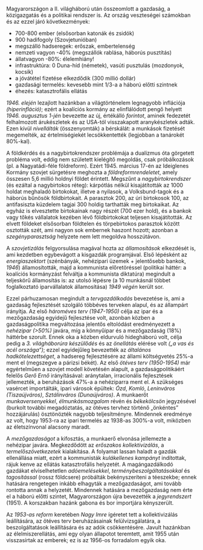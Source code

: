 Magyarországon a II. világháború után összeomlott a gazdaság, a közigazgatás és a politikai rendszer is. Az ország veszteségei számokban és az ezzel járó következmények:

 - 700-800 ember (elsősorban katonák és zsidók)
 - 900 hadifogoly (Szovjetunióban)
 - megszálló hadseregek: erőszak, embertelenség
 - nemzeti vagyon -40% (megszállók rablása, háborús pusztítás)
 - állatvagyon -80%: élelemhiány!
 - infrastruktúra: 0 Duna-híd (németek), vasúti pusztulás (mozdonyok, kocsik)
 - a jóvátétel fizetése elkezdődik (300 millió dollár)
 - gazdasági termelés: kevesebb mint 1/3-a a háború előtti szintnek
 - éhezés: katasztrofális ellátás

*1946. elején* lezajlott hazánkban a világtörténelem legnagyobb inflációja *(hiperinfláció)*; ezért a koalíciós kormány az elinflálódott pengő helyett *1946. augusztus 1-jén* bevezette az új, értékálló *forintot*, aminek fedezetét felhalmozott árukészletek és az USA-tól visszakapott aranykészletek adták. Ezen kívül *nivellálták* (összenyomták) a bérskálát: a munkások fizetését megemelték, az értelmiségiekét lecsökkentették (legjobban a tanárokét 80%-kal).

A földkérdés és a nagybirtokrendszer problémája a dualizmus óta görgetett probléma volt, eddig nem született kielégítő megoldás, csak próbálkozások (pl. a Nagyatádi-féle földreform). Ezért 1945. március 17-én az Ideiglenes Kormány szovjet sürgetésre meghozta a *földreformrendeletet*, amely összesen 5,6 millió holdnyi földet érintett. Megszűnt a *nagybirtokrendszer* (és ezáltal a nagybirtokos réteg): kárpótlás nélkül kisajátították az 1000 holdat meghaladó birtokokat, illetve a nyilasok, a Volksbund-tagok és a háborús bűnösök földbirtokait. A parasztok 200, az úri birtokosok 100, az antifasiszta küzdelem tagjai 300 holdig tarthatták meg birtokaikat. Az egyház is elvesztette birtokainak nagy részét (700 ezer hold), és a bankok vagy tőkés vállalatok kezében lévő földbirtokokat teljesen kisajátították. Az elvett földeket elsősorban földtelen és törpebirtokos parasztok között osztották szét, ami nagyon sok embernek haszont hozott; azonban a *szegényparasztság* helyzete nem lett megoldva hosszútávon.

A *szovjetizálás* felgyorsulása magával hozta az *államosítások* elkezdését is, ami kezdetben egybevágott a kisgazdák programjával. Első lépésként az *energiaszektort* (szénbányák, nehézipari üzemek + jelentősebb bankok, *1946*) államosították, majd a kommunista előretöréssel (politikai háttér: a koalíciós kormányzást felváltja a kommunista diktatúra) megindult a teljeskörű államosítás is: az utolsó lépésre (a 10 munkásnál többet foglalkoztató iparvállalatok államosítása) *1949 végén* került sor.

Ezzel párhuzamosan megindult a *tervgazdálkodás* bevezetése is, ami a gazdaság fejlesztését szolgáló többéves terveken alapul, és az állampárt irányítja. Az első *hároméves terv (1947-1950)* célja az ipar és a mezőgazdaság egyidejű fejlesztése volt, azonban közben a gazdaságpolitika megváltozása jelentős eltolódást eredményezett a *nehézipar (>50%)* javára, míg a könnyűipar és a mezőgazdaság (18%) háttérbe szorult. Ennek oka a közben eldurvuló hidegháború volt, célja pedig a *3. világháborúra készülődés* és az *önellátás* elérése volt *(„a vas és acél országa”)*; ezzel egyidejűleg bevezették az *általános hadkötelezettséget*, a hadsereg fejlesztésére az állami költségvetés 25%-a ment el (megszegve a párizsi békét). Az első *ötéves terv (1950-1954)* már egyértelműen a szovjet modell követésén alapult, a gazdaságpolitikáért felelős *Gerő Ernő* irányításával: aránytalan, irracionális fejlesztések jellemezték, a beruházások 47%-a a nehéziparra ment el. A szükséges vasércet importálták, ipari városok épültek: *Ózd*, *Komló*, *Leninváros (Tiszaújváros)*, *Sztálinváros (Dunaújváros)*. A munkaerőt *munkaversenyekkel*, *élmunkásmozgalom* révén és *békekölcsön* jegyzésével (burkolt további megadóztatás, az ötéves tervhez történő „önkéntes” hozzájárulás) ösztönözték nagyobb teljesítményre. Mindennek eredménye az volt, hogy 1953-ra az ipari termelés az 1938-as 300%-a volt, miközben az életszínvonal alacsony maradt.

A *mezőgazdaságot* a kifosztás, a munkaerő elvonása jellemezte a nehézipar javára. Megkezdődött az *erőszakos kollektivizálás*, a *termelőszövetkezetek* kialakítása. A folyamat lassan haladt a gazdák ellenállása miatt, ezért a kommunisták *kulákellenes kampányt* indítottak, rájuk kenve az ellátás katasztrofális helyzetét. A magángazdálkodó gazdákat elviselhetetlen *adóemelésekkel*, *terménybeszolgáltatásokkal* és *tagosítással* (rossz földcsere) próbálták bekényszeríteni a téeszekbe; ennek hatására rengetegen inkább elhagyták a mezőgazdaságot, ami tovább rontotta annak a helyzetét. Mindennek hatására a mezőgazdaság nem érte el a háború előtti szintet, Magyarországon újra bevezették a *jegyrendszert* (1951). A korszakban hazánk gabona és bor importjára kényszerült.

Az *1953-as reform* keretében *Nagy Imre* ígéretet tett a kollektivizálás leállítására, az ötéves terv beruházásainak felülvizsgálatára, a beszolgáltatások leállítására és az adók csökkentésére. Javult hazánkban az élelmiszerellátás, ami egy olyan állapotot teremtett, amit 1955 után visszasírtak az emberek; ez is az 1956-os forradalom egyik oka.
